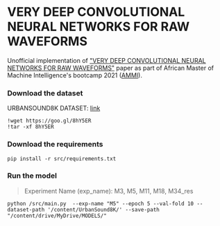 # VERY DEEP CONVOLUTIONAL NEURAL NETWORKS FOR RAW WAVEFORMS
Unofficial implementation of ["VERY DEEP CONVOLUTIONAL NEURAL NETWORKS FOR RAW WAVEFORMS"](https://arxiv.org/pdf/1610.00087.pdf) paper as part of African Master of Machine Intelligence's bootcamp 2021 ([AMMI](https://aimsammi.org/)).
### Download the dataset
URBANSOUND8K DATASET: [link](https://urbansounddataset.weebly.com/urbansound8k.html)
```
!wget https://goo.gl/8hY5ER 
!tar -xf 8hY5ER 
```
### Download the requirements
```
pip install -r src/requirements.txt
```
### Run the model
>Experiment Name (exp_name): M3, M5, M11, M18, M34_res
```                                                 
python /src/main.py  --exp-name "M5" --epoch 5 --val-fold 10 --dataset-path '/content/UrbanSound8K/' --save-path "/content/drive/MyDrive/MODELS/"
```


